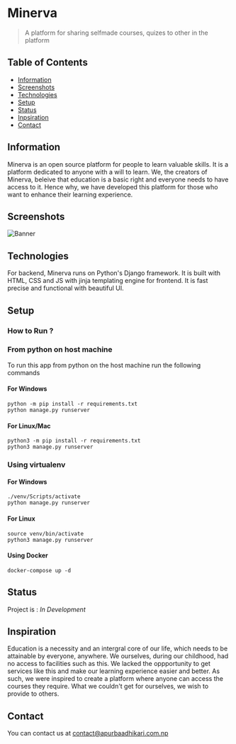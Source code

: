 # Minerva
> A platform for sharing selfmade courses, quizes to other in the platform

## Table of Contents
* [Information](#general-info)
* [Screenshots](#screenshots)
* [Technologies](#technologies)
* [Setup](#setup)
* [Status](#status)
* [Inpsiration](#inspiration)
* [Contact](#contact)

## Information
Minerva is an open source platform for people to learn valuable skills. It is a platform dedicated to anyone with a will to learn. We, the creators of Minerva, beleive that education is a basic right and everyone needs to have access to it. Hence why, we have developed this platform for those who want to enhance their learning experience.

## Screenshots
![Banner](./course/static/images/min.jpg)

## Technologies
For backend, Minerva runs on Python's Django framework. It is built with HTML, CSS and JS with jinja templating engine for frontend. It is fast precise and functional with beautiful UI.

## Setup

### How to Run ?

### From python on host machine
To run this app from python on the host machine run the following commands

#### For Windows
```
python -m pip install -r requirements.txt
python manage.py runserver
```
#### For Linux/Mac
```
python3 -m pip install -r requirements.txt
python3 manage.py runserver
```

### Using virtualenv

#### For Windows
```
./venv/Scripts/activate
python manage.py runserver
```
#### For Linux
```
source venv/bin/activate
python3 manage.py runserver
```

#### Using Docker
 ```
 docker-compose up -d
 ```
## Status
Project is : _In Development_


## Inspiration
Education is a necessity and an intergral core of our life, which needs to be attainable by everyone, anywhere.  We ourselves, during our childhood, had no access to facilities such as this. We lacked the oppportunity to get services like this and make our learning experience easier and better. As such, we were inspired to create a platform where anyone can access the courses they require. What we couldn't get for ourselves, we wish to provide to others.

## Contact 
You can contact us at [contact@apurbaadhikari.com.np](contact@apurbaadhikari.com.np)
